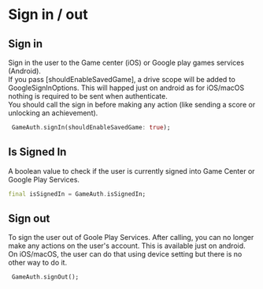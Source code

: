 # Sign in / out  

## Sign in  
Sign in the user to the Game center (iOS) or Google play games services (Android).  
If you pass [shouldEnableSavedGame], a drive scope will be added to GoogleSignInOptions. This will happed just on android as for iOS/macOS nothing is required to be sent when authenticate.  
You should call the sign in before making any action (like sending a score or unlocking an achievement).  

``` dart
 GameAuth.signIn(shouldEnableSavedGame: true);
```  

## Is Signed In 
A boolean value to check if the user is currently signed into Game Center or Google Play Services.  

```dart
final isSignedIn = GameAuth.isSignedIn;
```  

## Sign out  
To sign the user out of Goole Play Services. After calling, you can no longer make any actions on the user's account. This is available just on android. On iOS/macOS, the user can do that using device setting but there is no other way to do it.  

``` dart
 GameAuth.signOut();
```  